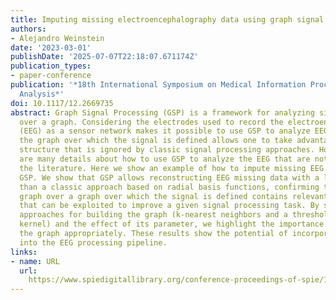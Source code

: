 ```yaml
---
title: Imputing missing electroencephalography data using graph signal processing
authors:
- Alejandro Weinstein
date: '2023-03-01'
publishDate: '2025-07-07T22:18:07.671174Z'
publication_types:
- paper-conference
publication: '*18th International Symposium on Medical Information Processing and
  Analysis*'
doi: 10.1117/12.2669735
abstract: Graph Signal Processing (GSP) is a framework for analyzing signals defined
  over a graph. Considering the electrodes used to record the electroencephalogram
  (EEG) as a sensor network makes it possible to use GSP to analyze EEG signals. Using
  the graph over which the signal is defined allows one to take advantage of a signal
  structure that is ignored by classic signal processing approaches. However, there
  are many details about how to use GSP to analyze the EEG that are not studied in
  the literature. Here we show an example of how to impute missing EEG data using
  GSP. We show that GSP allows reconstructing EEG missing data with a lower error
  than a classic approach based on radial basis functions, confirming that the underlying
  graph over a graph over which the signal is defined contains relevant information
  that can be exploited to improve a given signal processing task. By studying two
  approaches for building the graph (k-nearest neighbors and a thresholded Gaussian
  kernel) and the effect of its parameter, we highlight the importance of building
  the graph appropriately. These results show the potential of incorporating GPS techniques
  into the EEG processing pipeline.
links:
- name: URL
  url: 
    https://www.spiedigitallibrary.org/conference-proceedings-of-spie/12567/125671C/Imputing-missing-electroencephalography-data-using-graph-signal-processing/10.1117/12.2669735.full
---
```

